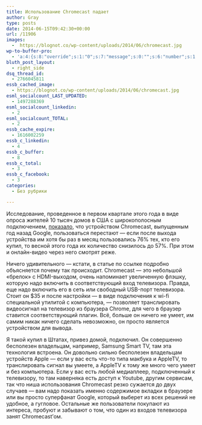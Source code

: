 ```yaml
---
title: Использование Chromecast падает
author: Gray
type: posts
date: 2014-06-15T09:42:30+00:00
url: /11906
images:
  -  https://blognot.co/wp-content/uploads/2014/06/chromecast.jpg
wp-to-buffer-pro:
  - 'a:4:{s:8:"override";s:1:"0";s:7:"message";s:0:"";s:6:"number";s:1:"1";s:16:"alternateMessage";s:0:"";}'
bluth_post_layout:
  - right_side
dsq_thread_id:
  - 2766045811
essb_cached_image:
  - https://blognot.co/wp-content/uploads/2014/06/chromecast.jpg
esml_socialcount_LAST_UPDATED:
  - 1497288369
esml_socialcount_linkedin:
  - 2
esml_socialcount_TOTAL:
  - 2
essb_cache_expire:
  - 1616002259
essb_c_linkedin:
  - 4
essb_c_buffer:
  - 8
essb_c_total:
  - 3
essb_c_facebook:
  - 3
categories:
  - Без рубрики

---
```








Исследование, проведенное в первом квартале этого года в виде опроса жителей 10 тысяч домов в США с широкополосным подключением, [показало][1], что устройством Chromecast, выпущенным год назад Google, пользоваться перестают — если после выхода устройства им хотя бы раз в месяц пользовались 76% тех, кто его купил, то весной этого года их количество снизилось до 57%. При этом и онлайн-видео через него смотрят реже.

Ничего удивительного — кстати, в статье по ссылке подробно объясняется почему так происходит. Chromecast — это небольшой &#171;брелок&#187; с HDMI-выходом, очень напоминает увеличенную флэшку, которую надо включить в соответствующий вход телевизора. Правда, еще надо включить его в сеть или свободный USB-порт телевизора. Стоит он $35 и после настройки — в виде подключения к wi-fi специальной утилитой с компьютера, — позволяет транслировать видеосигнал на телевизор из браузера Chrome, для чего в браузер ставится соответствующий плагин. Всё, больше он ничего не умеет, им самим никак ничего сделать невозможно, он просто является устройством для вывода.

Я такой купил в Штатах, привез домой, подключил. Он совершенно бесполезен владельцам, например, Samsung Smart TV, там эта технология встроена. Он довольно сильно бесполезен владельцам устройств Apple — если у вас есть что-то типа макбука и AppleTV, то транслировать сигнал вы умеете, а AppleTV к тому же много чего умеет и без компьютера. Если у вас есть любой медиаплеер, подключенный к телевизору, то там наверняка есть доступ к Youtube, другим сервисам, так что ниша использования Chromecast резко сужается до двух случаев — вам надо показать именно содержимое вкладки в браузере или вы просто суперфанат Google, который выберет из всех решений не удобное, а гугловое. Остальные же пользователи покупают из интереса, пробуют и забывают о том, что один из входов телевизора занят Chromecast&#8217;ом.

 [1]: http://venturebeat.com/2014/06/10/chromecast-usage-drops-in-the-u-s-as-streaming-media-settles-in/
